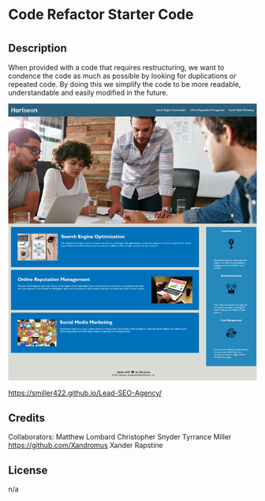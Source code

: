 # Code Refactor Starter Code

# <LEAD-SEO-AGENCY>

## Description

When provided with a code that requires restructuring, we want to condence the code as much as possible by looking for duplications or repeated code.
By doing this we simplify the code to be more readable, understandable and easily modified in the future. 

![website image](assets/images/127.0.0.1_5500_index.html.png)

https://smiller422.github.io/Lead-SEO-Agency/


## Credits

Collaborators:
Matthew Lombard
Christopher Snyder
Tyrrance Miller
https://github.com/Xandromus
Xander Rapstine


## License

n/a

